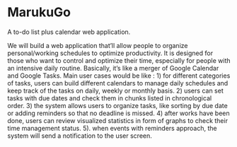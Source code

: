 # MarukuGo
A to-do list plus calendar web application.

We   will   build   a   web   application   that’ll   allow   people   to   organize   personal/working schedules   to   optimize   productivity.   It   is   designed   for   those   who   want   to   control   and optimize   their   time,   especially   for   people   with   an   intensive   daily   routine.   Basically,   it’s like   a   merger   of   Google   Calendar   and   Google   Tasks.   Main   user   cases   would   be   like   :   1) for   different   categories   of   tasks,   users   can   build   different   calendars   to   manage   daily schedules   and   keep   track   of   the   tasks   on   daily,   weekly   or   monthly   basis.   2)   users   can set   tasks   with   due   dates   and   check   them   in   chunks   listed   in   chronological   order.   3)   the system   allows   users   to   organize   tasks,   like   sorting   by   due   date   or   adding   reminders   so that   no   deadline   is   missed.   4)   after   works   have   been   done,   users   can   review   visualized statistics   in   form   of   graphs   to   check   their   time   management   status.   5).   when   events   with reminders   approach,   the   system   will   send   a   notification   to   the   user   screen.
